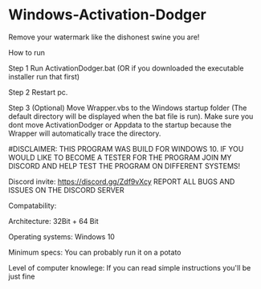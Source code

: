 # Windows-Activation-Dodger
Remove your watermark like the dishonest swine you are!

How to run 

Step 1 Run ActivationDodger.bat (OR if you downloaded the executable installer run that first)

Step 2 Restart pc.

Step 3 (Optional) Move Wrapper.vbs to the Windows startup folder (The default directory will be displayed when the bat file is run). Make sure you dont move ActivationDodger or Appdata to the startup because the Wrapper will automatically trace the directory.

#DISCLAIMER: 
THIS PROGRAM WAS BUILD FOR WINDOWS 10. IF YOU WOULD LIKE TO BECOME A TESTER FOR THE PROGRAM JOIN MY DISCORD AND HELP TEST THE PROGRAM ON DIFFERENT SYSTEMS!

Discord invite: https://discord.gg/Zdf9vXcy 
REPORT ALL BUGS AND ISSUES ON THE DISCORD SERVER

Compatability: 

Architecture: 32Bit + 64 Bit

Operating systems: Windows 10 

Minimum specs: You can probably run it on a potato

Level of computer knowlege: If you can read simple instructions you'll be just fine


